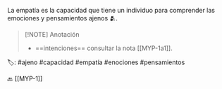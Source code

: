 La empatía es la capacidad que tiene un individuo para comprender las emociones y pensamientos ajenos 🫂.

> [!NOTE] Anotación
> - ==intenciones== consultar la nota [[MYP-1a1]].

🏷️: #ajeno #capacidad #empatía #enociones #pensamientos

🔙 [[MYP-1]]